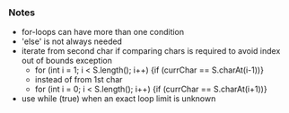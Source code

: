 ### Notes
- for-loops can have more than one condition
- 'else' is not always needed
- iterate from second char if comparing chars is required to avoid index out of bounds exception
  - for (int i = 1; i < S.length(); i++) {if (currChar == S.charAt(i-1))}
  - instead of from 1st char
  - for (int i = 0; i < S.length(); i++) {if (currChar == S.charAt(i+1))}
- use while (true) when an exact loop limit is unknown